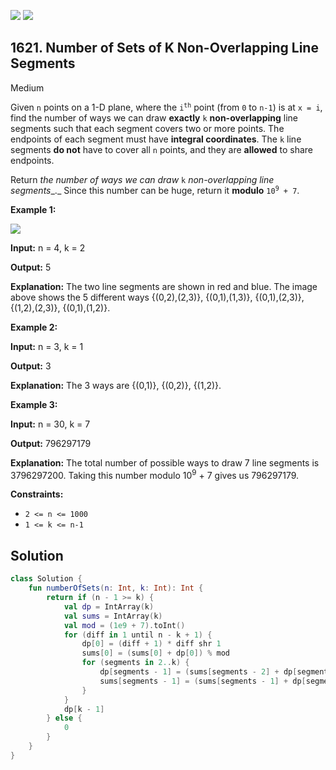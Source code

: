 [![](https://img.shields.io/github/stars/javadev/LeetCode-in-Kotlin?label=Stars&style=flat-square)](https://github.com/javadev/LeetCode-in-Kotlin)
[![](https://img.shields.io/github/forks/javadev/LeetCode-in-Kotlin?label=Fork%20me%20on%20GitHub%20&style=flat-square)](https://github.com/javadev/LeetCode-in-Kotlin/fork)

## 1621\. Number of Sets of K Non-Overlapping Line Segments

Medium

Given `n` points on a 1-D plane, where the <code>i<sup>th</sup></code> point (from `0` to `n-1`) is at `x = i`, find the number of ways we can draw **exactly** `k` **non-overlapping** line segments such that each segment covers two or more points. The endpoints of each segment must have **integral coordinates**. The `k` line segments **do not** have to cover all `n` points, and they are **allowed** to share endpoints.

Return _the number of ways we can draw_ `k` _non-overlapping line segments__._ Since this number can be huge, return it **modulo** <code>10<sup>9</sup> + 7</code>.

**Example 1:**

![](https://assets.leetcode.com/uploads/2020/09/07/ex1.png)

**Input:** n = 4, k = 2

**Output:** 5

**Explanation:** The two line segments are shown in red and blue. The image above shows the 5 different ways {(0,2),(2,3)}, {(0,1),(1,3)}, {(0,1),(2,3)}, {(1,2),(2,3)}, {(0,1),(1,2)}.

**Example 2:**

**Input:** n = 3, k = 1

**Output:** 3

**Explanation:** The 3 ways are {(0,1)}, {(0,2)}, {(1,2)}.

**Example 3:**

**Input:** n = 30, k = 7

**Output:** 796297179

**Explanation:** The total number of possible ways to draw 7 line segments is 3796297200. Taking this number modulo 10<sup>9</sup> + 7 gives us 796297179.

**Constraints:**

*   `2 <= n <= 1000`
*   `1 <= k <= n-1`

## Solution

```kotlin
class Solution {
    fun numberOfSets(n: Int, k: Int): Int {
        return if (n - 1 >= k) {
            val dp = IntArray(k)
            val sums = IntArray(k)
            val mod = (1e9 + 7).toInt()
            for (diff in 1 until n - k + 1) {
                dp[0] = (diff + 1) * diff shr 1
                sums[0] = (sums[0] + dp[0]) % mod
                for (segments in 2..k) {
                    dp[segments - 1] = (sums[segments - 2] + dp[segments - 1]) % mod
                    sums[segments - 1] = (sums[segments - 1] + dp[segments - 1]) % mod
                }
            }
            dp[k - 1]
        } else {
            0
        }
    }
}
```